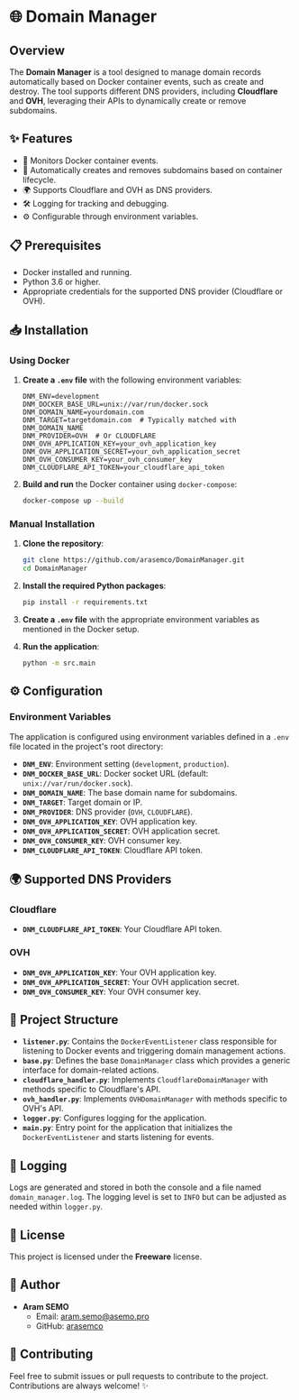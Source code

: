 # 🌐 Domain Manager

## Overview
The **Domain Manager** is a tool designed to manage domain records automatically based on Docker container events, such as create and destroy. The tool supports different DNS providers, including **Cloudflare** and **OVH**, leveraging their APIs to dynamically create or remove subdomains.

## ✨ Features
- 📡 Monitors Docker container events.
- 🔄 Automatically creates and removes subdomains based on container lifecycle.
- 🌍 Supports Cloudflare and OVH as DNS providers.
- 🛠️ Logging for tracking and debugging.
- ⚙️ Configurable through environment variables.

## 📋 Prerequisites
- Docker installed and running.
- Python 3.6 or higher.
- Appropriate credentials for the supported DNS provider (Cloudflare or OVH).

## 📥 Installation
### Using Docker
1. **Create a `.env` file** with the following environment variables:
   ```
   DNM_ENV=development
   DNM_DOCKER_BASE_URL=unix://var/run/docker.sock
   DNM_DOMAIN_NAME=yourdomain.com
   DNM_TARGET=targetdomain.com  # Typically matched with DNM_DOMAIN_NAME
   DNM_PROVIDER=OVH  # Or CLOUDFLARE
   DNM_OVH_APPLICATION_KEY=your_ovh_application_key
   DNM_OVH_APPLICATION_SECRET=your_ovh_application_secret
   DNM_OVH_CONSUMER_KEY=your_ovh_consumer_key
   DNM_CLOUDFLARE_API_TOKEN=your_cloudflare_api_token
   ```
2. **Build and run** the Docker container using `docker-compose`:
   ```sh
   docker-compose up --build
   ```

### Manual Installation
1. **Clone the repository**:
   ```sh
   git clone https://github.com/arasemco/DomainManager.git
   cd DomainManager
   ```

2. **Install the required Python packages**:
   ```sh
   pip install -r requirements.txt
   ```

3. **Create a `.env` file** with the appropriate environment variables as mentioned in the Docker setup.

4. **Run the application**:
   ```sh
   python -m src.main
   ```

## ⚙️ Configuration
### Environment Variables
The application is configured using environment variables defined in a `.env` file located in the project's root directory:

- **`DNM_ENV`**: Environment setting (`development`, `production`).
- **`DNM_DOCKER_BASE_URL`**: Docker socket URL (default: `unix://var/run/docker.sock`).
- **`DNM_DOMAIN_NAME`**: The base domain name for subdomains.
- **`DNM_TARGET`**: Target domain or IP.
- **`DNM_PROVIDER`**: DNS provider (`OVH`, `CLOUDFLARE`).
- **`DNM_OVH_APPLICATION_KEY`**: OVH application key.
- **`DNM_OVH_APPLICATION_SECRET`**: OVH application secret.
- **`DNM_OVH_CONSUMER_KEY`**: OVH consumer key.
- **`DNM_CLOUDFLARE_API_TOKEN`**: Cloudflare API token.

## 🌍 Supported DNS Providers
### Cloudflare
- **`DNM_CLOUDFLARE_API_TOKEN`**: Your Cloudflare API token.

### OVH
- **`DNM_OVH_APPLICATION_KEY`**: Your OVH application key.
- **`DNM_OVH_APPLICATION_SECRET`**: Your OVH application secret.
- **`DNM_OVH_CONSUMER_KEY`**: Your OVH consumer key.

## 📂 Project Structure
- **`listener.py`**: Contains the `DockerEventListener` class responsible for listening to Docker events and triggering domain management actions.
- **`base.py`**: Defines the base `DomainManager` class which provides a generic interface for domain-related actions.
- **`cloudflare_handler.py`**: Implements `CloudflareDomainManager` with methods specific to Cloudflare's API.
- **`ovh_handler.py`**: Implements `OVHDomainManager` with methods specific to OVH's API.
- **`logger.py`**: Configures logging for the application.
- **`main.py`**: Entry point for the application that initializes the `DockerEventListener` and starts listening for events.

## 📜 Logging
Logs are generated and stored in both the console and a file named `domain_manager.log`. The logging level is set to `INFO` but can be adjusted as needed within `logger.py`.

## 📝 License
This project is licensed under the **Freeware** license.

## 👤 Author
- **Aram SEMO**
  - Email: [aram.semo@asemo.pro](mailto:aram.semo@asemo.pro)
  - GitHub: [arasemco](https://github.com/arasemco)

## 🤝 Contributing
Feel free to submit issues or pull requests to contribute to the project. Contributions are always welcome! ✨